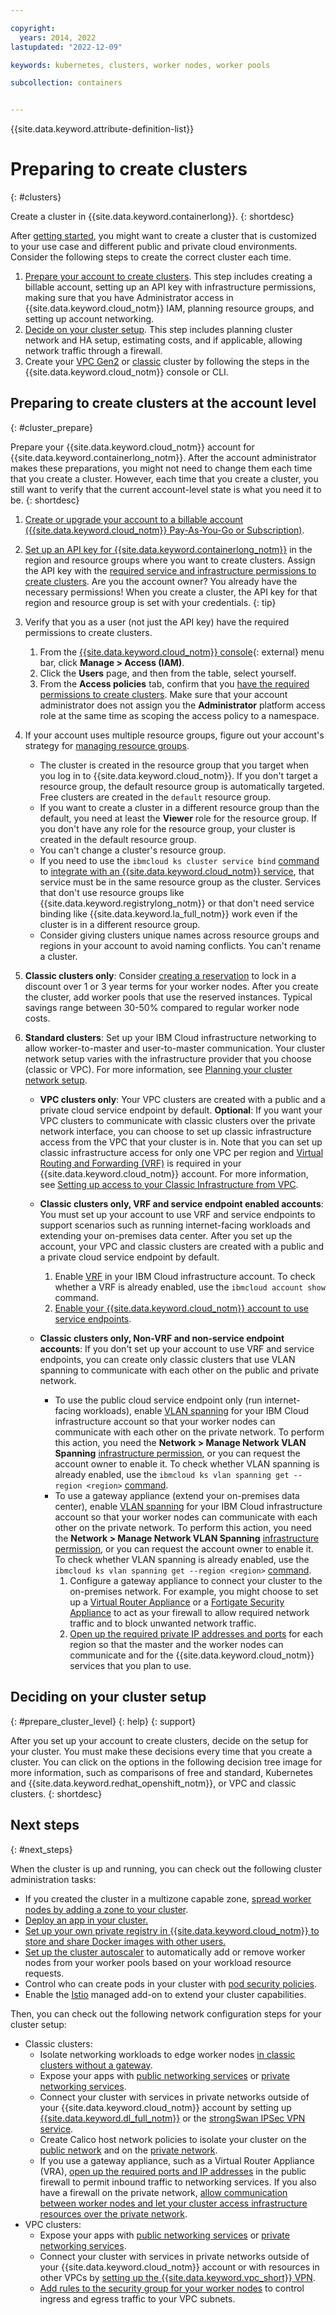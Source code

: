 ```yaml
---

copyright: 
  years: 2014, 2022
lastupdated: "2022-12-09"

keywords: kubernetes, clusters, worker nodes, worker pools

subcollection: containers


---
```


{{site.data.keyword.attribute-definition-list}}




# Preparing to create clusters
{: #clusters}


Create a cluster in {{site.data.keyword.containerlong}}.
{: shortdesc}

After [getting started](/docs/containers?topic=containers-getting-started), you might want to create a cluster that is customized to your use case and different public and private cloud environments. Consider the following steps to create the correct cluster each time.

1. [Prepare your account to create clusters](/docs/containers?topic=containers-clusters#cluster_prepare). This step includes creating a billable account, setting up an API key with infrastructure permissions, making sure that you have Administrator access in {{site.data.keyword.cloud_notm}} IAM, planning resource groups, and setting up account networking.
2. [Decide on your cluster setup](/docs/containers?topic=containers-clusters#prepare_cluster_level). This step includes planning cluster network and HA setup, estimating costs, and if applicable, allowing network traffic through a firewall.
3. Create your [VPC Gen2](/docs/containers?topic=containers-cluster-create-vpc-gen2) or [classic](/docs/containers?topic=containers-cluster-create-classic) cluster by following the steps in the {{site.data.keyword.cloud_notm}} console or CLI.


## Preparing to create clusters at the account level
{: #cluster_prepare}

Prepare your {{site.data.keyword.cloud_notm}} account for {{site.data.keyword.containerlong_notm}}. After the account administrator makes these preparations, you might not need to change them each time that you create a cluster. However, each time that you create a cluster, you still want to verify that the current account-level state is what you need it to be.
{: shortdesc}

1. [Create or upgrade your account to a billable account ({{site.data.keyword.cloud_notm}} Pay-As-You-Go or Subscription)](https://cloud.ibm.com/registration).

2. [Set up an API key for {{site.data.keyword.containerlong_notm}}](/docs/containers?topic=containers-access-creds) in the region and resource groups where you want to create clusters. Assign the API key with the [required service and infrastructure permissions to create clusters](/docs/containers?topic=containers-access_reference#cluster_create_permissions).
    Are you the account owner? You already have the necessary permissions! When you create a cluster, the API key for that region and resource group is set with your credentials.
    {: tip}

3. Verify that you as a user (not just the API key) have the required permissions to create clusters.
    1. From the [{{site.data.keyword.cloud_notm}} console](https://cloud.ibm.com/){: external} menu bar, click **Manage > Access (IAM)**.
    2. Click the **Users** page, and then from the table, select yourself.
    3. From the **Access policies** tab, confirm that you [have the required permissions to create clusters](/docs/containers?topic=containers-access_reference#cluster_create_permissions). Make sure that your account administrator does not assign you the **Administrator** platform access role at the same time as scoping the access policy to a namespace.

4. If your account uses multiple resource groups, figure out your account's strategy for [managing resource groups](/docs/containers?topic=containers-access-overview#resource_groups).
    * The cluster is created in the resource group that you target when you log in to {{site.data.keyword.cloud_notm}}. If you don't target a resource group, the default resource group is automatically targeted. Free clusters are created in the `default` resource group.
    * If you want to create a cluster in a different resource group than the default, you need at least the **Viewer** role for the resource group. If you don't have any role for the resource group, your cluster is created in the default resource group.
    * You can't change a cluster's resource group.
    * If you need to use the `ibmcloud ks cluster service bind` [command](/docs/containers?topic=containers-kubernetes-service-cli#cs_cluster_service_bind) to [integrate with an {{site.data.keyword.cloud_notm}} service](/docs/containers?topic=containers-service-binding#bind-services), that service must be in the same resource group as the cluster. Services that don't use resource groups like {{site.data.keyword.registrylong_notm}} or that don't need service binding like {{site.data.keyword.la_full_notm}} work even if the cluster is in a different resource group.
    * Consider giving clusters unique names across resource groups and regions in your account to avoid naming conflicts. You can't rename a cluster.

5. **Classic clusters only**: Consider [creating a reservation](/docs/containers?topic=containers-reservations) to lock in a discount over 1 or 3 year terms for your worker nodes. After you create the cluster, add worker pools that use the reserved instances. Typical savings range between 30-50% compared to regular worker node costs.

6. **Standard clusters**: Set up your IBM Cloud infrastructure networking to allow worker-to-master and user-to-master communication. Your cluster network setup varies with the infrastructure provider that you choose (classic or VPC). For more information, see [Planning your cluster network setup](/docs/containers?topic=containers-plan_clusters).
    * **VPC clusters only**: Your VPC clusters are created with a public and a private cloud service endpoint by default. **Optional**: If you want your VPC clusters to communicate with classic clusters over the private network interface, you can choose to set up classic infrastructure access from the VPC that your cluster is in. Note that you can set up classic infrastructure access for only one VPC per region and [Virtual Routing and Forwarding (VRF)](/docs/account?topic=account-vrf-service-endpoint#vrf) is required in your {{site.data.keyword.cloud_notm}} account. For more information, see [Setting up access to your Classic Infrastructure from VPC](/docs/vpc?topic=vpc-setting-up-access-to-classic-infrastructure).

    * **Classic clusters only, VRF and service endpoint enabled accounts**: You must set up your account to use VRF and service endpoints to support scenarios such as running internet-facing workloads and extending your on-premises data center. After you set up the account, your VPC and classic clusters are created with a public and a private cloud service endpoint by default.
        1. Enable [VRF](/docs/account?topic=account-vrf-service-endpoint#vrf) in your IBM Cloud infrastructure account. To check whether a VRF is already enabled, use the `ibmcloud account show` command.
        2. [Enable your {{site.data.keyword.cloud_notm}} account to use service endpoints](/docs/account?topic=account-vrf-service-endpoint#service-endpoint).

    * **Classic clusters only, Non-VRF and non-service endpoint accounts**: If you don't set up your account to use VRF and service endpoints, you can create only classic clusters that use VLAN spanning to communicate with each other on the public and private network.
        * To use the public cloud service endpoint only (run internet-facing workloads), enable [VLAN spanning](/docs/vlans?topic=vlans-vlan-spanning#vlan-spanning) for your IBM Cloud infrastructure account so that your worker nodes can communicate with each other on the private network. To perform this action, you need the **Network > Manage Network VLAN Spanning** [infrastructure permission](/docs/containers?topic=containers-access-creds#infra_access), or you can request the account owner to enable it. To check whether VLAN spanning is already enabled, use the `ibmcloud ks vlan spanning get --region <region>` [command](/docs/containers?topic=containers-kubernetes-service-cli#cs_vlan_spanning_get).
        * To use a gateway appliance (extend your on-premises data center), enable [VLAN spanning](/docs/vlans?topic=vlans-vlan-spanning#vlan-spanning) for your IBM Cloud infrastructure account so that your worker nodes can communicate with each other on the private network. To perform this action, you need the **Network > Manage Network VLAN Spanning** [infrastructure permission](/docs/containers?topic=containers-access-creds#infra_access), or you can request the account owner to enable it. To check whether VLAN spanning is already enabled, use the `ibmcloud ks vlan spanning get --region <region>` [command](/docs/containers?topic=containers-kubernetes-service-cli#cs_vlan_spanning_get).
            1. Configure a gateway appliance to connect your cluster to the on-premises network. For example, you might choose to set up a [Virtual Router Appliance](/docs/virtual-router-appliance?topic=virtual-router-appliance-about-the-vra) or a [Fortigate Security Appliance](/docs/vmwaresolutions/services?topic=vmwaresolutions-fsa_considerations) to act as your firewall to allow required network traffic and to block unwanted network traffic.
            2. [Open up the required private IP addresses and ports](/docs/containers?topic=containers-firewall#firewall_outbound) for each region so that the master and the worker nodes can communicate and for the {{site.data.keyword.cloud_notm}} services that you plan to use.






## Deciding on your cluster setup
{: #prepare_cluster_level}
{: help}
{: support}

After you set up your account to create clusters, decide on the setup for your cluster. You must make these decisions every time that you create a cluster. You can click on the options in the following decision tree image for more information, such as comparisons of free and standard, Kubernetes and {{site.data.keyword.redhat_openshift_notm}}, or VPC and classic clusters.
{: shortdesc}





## Next steps
{: #next_steps}

When the cluster is up and running, you can check out the following cluster administration tasks:
- If you created the cluster in a multizone capable zone, [spread worker nodes by adding a zone to your cluster](/docs/containers?topic=containers-add_workers).
- [Deploy an app in your cluster.](/docs/containers?topic=containers-deploy_app#app_cli)
- [Set up your own private registry in {{site.data.keyword.cloud_notm}} to store and share Docker images with other users.](/docs/Registry?topic=Registry-getting-started)
- [Set up the cluster autoscaler](/docs/containers?topic=containers-cluster-scaling-classic-vpc) to automatically add or remove worker nodes from your worker pools based on your workload resource requests.
- Control who can create pods in your cluster with [pod security policies](/docs/containers?topic=containers-psp).
- Enable the [Istio](/docs/containers?topic=containers-istio) managed add-on to extend your cluster capabilities.

Then, you can check out the following network configuration steps for your cluster setup:
* Classic clusters:
    * Isolate networking workloads to edge worker nodes [in classic clusters without a gateway](/docs/containers?topic=containers-edge).
    * Expose your apps with [public networking services](/docs/containers?topic=containers-cs_network_planning#public_access) or [private networking services](/docs/containers?topic=containers-cs_network_planning#private_access).
    * Connect your cluster with services in private networks outside of your {{site.data.keyword.cloud_notm}} account by setting up [{{site.data.keyword.dl_full_notm}}](/docs/dl?topic=dl-get-started-with-ibm-cloud-dl) or the [strongSwan IPSec VPN service](/docs/containers?topic=containers-vpn).
    * Create Calico host network policies to isolate your cluster on the [public network](/docs/containers?topic=containers-network_policies#isolate_workers_public) and on the [private network](/docs/containers?topic=containers-network_policies#isolate_workers).
    * If you use a gateway appliance, such as a Virtual Router Appliance (VRA), [open up the required ports and IP addresses](/docs/containers?topic=containers-firewall#firewall_inbound) in the public firewall to permit inbound traffic to networking services. If you also have a firewall on the private network, [allow communication between worker nodes and let your cluster access infrastructure resources over the private network](/docs/containers?topic=containers-firewall#firewall_private).
* VPC clusters:
    * Expose your apps with [public networking services](/docs/containers?topic=containers-cs_network_planning#public_access) or [private networking services](/docs/containers?topic=containers-cs_network_planning#private_access).
    * Connect your cluster with services in private networks outside of your {{site.data.keyword.cloud_notm}} account or with resources in other VPCs by [setting up the {{site.data.keyword.vpc_short}} VPN](/docs/containers?topic=containers-vpc-vpnaas).
    * [Add rules to the security group for your worker nodes](/docs/containers?topic=containers-vpc-network-policy) to control ingress and egress traffic to your VPC subnets.

